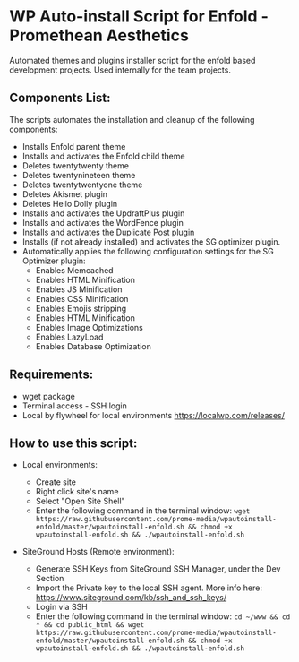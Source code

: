 # WP Auto-install Script for Enfold - Promethean Aesthetics
Automated themes and plugins installer script for the enfold based development projects. Used internally for the team projects.

## Components List:
The scripts automates the installation and cleanup of the following components:
- Installs Enfold parent theme
- Installs and activates the Enfold child theme
- Deletes twentytwenty theme
- Deletes twentynineteen theme
- Deletes twentytwentyone theme
- Deletes Akismet plugin
- Deletes Hello Dolly plugin
- Installs and activates the UpdraftPlus plugin
- Installs and activates the WordFence plugin
- Installs and activates the Duplicate Post plugin
- Installs (if not already installed) and activates the SG optimizer plugin. 
- Automatically applies the following configuration settings for the SG Optimizer plugin:
    - Enables Memcached
    - Enables HTML Minification
    - Enables JS Minification
    - Enables CSS Minification
    - Enables Emojis stripping
    - Enables HTML Minification
    - Enables Image Optimizations
    - Enables LazyLoad
    - Enables Database Optimization
## Requirements:
- wget package
- Terminal access - SSH login
- Local by flywheel for local environments https://localwp.com/releases/
## How to use this script:
- Local environments:
    - Create site
    - Right click site's name
    - Select "Open Site Shell"
    - Enter the following command in the terminal window: `wget https://raw.githubusercontent.com/prome-media/wpautoinstall-enfold/master/wpautoinstall-enfold.sh && chmod +x wpautoinstall-enfold.sh && ./wpautoinstall-enfold.sh`

- SiteGround Hosts (Remote environment):
    - Generate SSH Keys from SiteGround SSH Manager, under the Dev Section
    - Import the Private key to the local SSH agent. More info here: https://www.siteground.com/kb/ssh_and_ssh_keys/
    - Login via SSH
    - Enter the following command in the terminal window: `cd ~/www && cd * && cd public_html && wget https://raw.githubusercontent.com/prome-media/wpautoinstall-enfold/master/wpautoinstall-enfold.sh && chmod +x wpautoinstall-enfold.sh && ./wpautoinstall-enfold.sh`